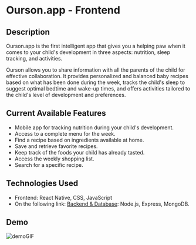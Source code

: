 # Ourson.app - Frontend

## Description
Ourson.app is the first intelligent app that gives you a helping paw when it comes to your child's development in three aspects: nutrition, sleep tracking, and activities.

Ourson allows you to share information with all the parents of the child for effective collaboration. It provides personalized and balanced baby recipes based on what has been done during the week, tracks the child's sleep to suggest optimal bedtime and wake-up times, and offers activities tailored to the child's level of development and preferences.

## Current Available Features
- Mobile app for tracking nutrition during your child's development.
- Access to a complete menu for the week.
- Find a recipe based on ingredients available at home.
- Save and retrieve favorite recipes.
- Keep track of the foods your child has already tasted.
- Access the weekly shopping list.
- Search for a specific recipe.

## Technologies Used
- Frontend: React Native, CSS, JavaScript
- On the following link: [Backend & Database](https://github.com/ManuPuyuelo/ourson.app-backend-): Node.js, Express, MongoDB. 

## Demo
![demoGIF](https://github.com/ManuPuyuelo/ourson.app-backend-/assets/29115065/b91acc46-b2c7-44b6-9627-eb2037e7987b)
